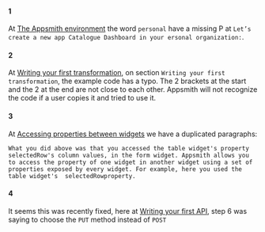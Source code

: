 #### 1
At [The Appsmith environment](https://docs.appsmith.com/tutorial-1/part-1-creating-a-simple-view/the-appsmith-environment) the word `personal` have a missing P at `Let’s create a new app Catalogue Dashboard in your ersonal organization:`.

#### 2
At [Writing your first transformation](https://docs.appsmith.com/tutorial-1/part-2-using-forms/creating-a-form#writing-your-first-transformation), on section `Writing your first transformation`, the example code has a typo. The 2 brackets at the start and the 2 at the end are not close to each other. Appsmith will not recognize the code if a user copies it and tried to use it.

#### 3 
At [Accessing properties between widgets](https://docs.appsmith.com/tutorial-1/part-3-creating-interactive-views/adding-edit-button) we have a duplicated paragraphs:
```
What you did above was that you accessed the table widget's property selectedRow's column values, in the form widget. Appsmith allows you to access the property of one widget in another widget using a set of properties exposed by every widget. For example, here you used the table widget's  selectedRowproperty.
```

#### 4
It seems this was recently fixed, here at [Writing your first API](https://docs.appsmith.com/tutorial-1/part-3-creating-interactive-views/writing-your-first-api), step 6 was saying to choose the `PUT` method instead of `POST`